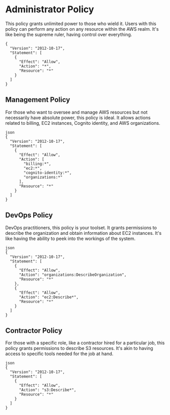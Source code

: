 # Administrator Policy

This policy grants unlimited power to those who wield it. Users with this policy can perform any action on any resource within the AWS realm. It's like being the supreme ruler, having control over everything.
````
{
  "Version": "2012-10-17",
  "Statement": [
    {
      "Effect": "Allow",
      "Action": "*",
      "Resource": "*"
    }
  ]
}

````
## Management Policy

For those who want to oversee and manage AWS resources but not necessarily have absolute power, this policy is ideal. It allows actions related to billing, EC2 instances, Cognito identity, and AWS organizations.

````
json
{
  "Version": "2012-10-17",
  "Statement": [
    {
      "Effect": "Allow",
      "Action": [
        "billing:*",
        "ec2:*",
        "cognito-identity:*",
        "organizations:*"
      ],
      "Resource": "*"
    }
  ]
}
````


## DevOps Policy

DevOps practitioners, this policy is your toolset. It grants permissions to describe the organization and obtain information about EC2 instances. It's like having the ability to peek into the workings of the system.


````
json
{
  "Version": "2012-10-17",
  "Statement": [
    {
      "Effect": "Allow",
      "Action": "organizations:DescribeOrganization",
      "Resource": "*"
    },
    {
      "Effect": "Allow",
      "Action": "ec2:Describe*",
      "Resource": "*"
    }
  ]
}
````

## Contractor Policy

For those with a specific role, like a contractor hired for a particular job, this policy grants permissions to describe S3 resources. It's akin to having access to specific tools needed for the job at hand.

````
json
{
  "Version": "2012-10-17",
  "Statement": [
    {
      "Effect": "Allow",
      "Action": "s3:Describe*",
      "Resource": "*"
    }
  ]
}
````
